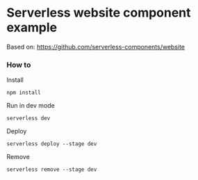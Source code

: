 # Serverless website component example 

Based on: https://github.com/serverless-components/website

### How to 

Install
```
npm install
```

Run in dev mode
```
serverless dev
```

Deploy
```
serverless deploy --stage dev
```

Remove
```
serverless remove --stage dev 
```
